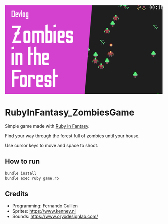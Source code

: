 [![Watch the video](thumbnail.png)](https://youtu.be/NwK_7g3n5OY)

# RubyInFantasy_ZombiesGame

Simple game made with [Ruby in Fantasy](https://github.com/fguillen/fantasy).

Find your way through the forest full of zombies until your house.

Use cursor keys to move and space to shoot.

## How to run

    bundle install
    bundle exec ruby game.rb

## Credits

- Programming: Fernando Guillen
- Sprites: https://www.kenney.nl
- Sounds: https://www.oryxdesignlab.com/
